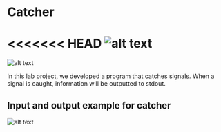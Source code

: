 # Catcher

<<<<<<< HEAD
![alt text](https://gfycat.com/honestgreedycolt "attempting to catch")
=======
![alt text](https://pm1.narvii.com/6281/c2ae788f740eb01e841718f160dee95c35957b12_00.jpg "attempting to catch")


In this lab project, we developed a program that catches signals. When a signal is caught, information will be outputted to stdout.


## Input and output example for catcher

![alt text](https://i.imgur.com/XQEJb2p.png "Windows Terminal input and output")
